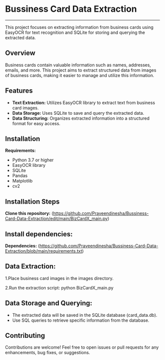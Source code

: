 # **Bussiness Card Data Extraction**
---

This project focuses on extracting information from business cards using EasyOCR for text recognition and SQLite for storing and querying the extracted data.

## Overview
Business cards contain valuable information such as names, addresses, emails, and more. This project aims to extract structured data from images of business cards, making it easier to manage and utilize this information.

## Features
* **Text Extraction:** Utilizes EasyOCR library to extract text from business card images.
* **Data Storage:** Uses SQLite to save and query the extracted data.
* **Data Structuring:** Organizes extracted information into a structured format for easy access.

## Installation
**Requirements:**
* Python 3.7 or higher
* EasyOCR library
* SQLite
* Pandas
* Matplotlib
* cv2

## Installation Steps
**Clone this repository:**
(https://github.com/Praveendinesha/Bussiness-Card-Data-Extraction/edit/main/BizCardX_main.py)

## Install dependencies:
**Dependencies:** (https://github.com/Praveendinesha/Bussiness-Card-Data-Extraction/blob/main/requirements.txt)

## Data Extraction:
1.Place business card images in the images directory.

2.Run the extraction script:
  python BizCardX_main.py

## Data Storage and Querying:
* The extracted data will be saved in the SQLite database (card_data.db).
* Use SQL queries to retrieve specific information from the database.

## Contributing
Contributions are welcome! Feel free to open issues or pull requests for any enhancements, bug fixes, or suggestions.
